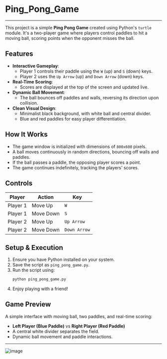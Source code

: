 # Ping_Pong_Game

---

This project is a simple **Ping Pong Game** created using Python's `turtle` module. It's a two-player game where players control paddles to hit a moving ball, scoring points when the opponent misses the ball.

## Features

- **Interactive Gameplay**: 
  - Player 1 controls their paddle using the `W` (up) and `S` (down) keys.
  - Player 2 uses the `Up Arrow` (up) and `Down Arrow` (down) keys.
- **Real-Time Scoring**:
  - Scores are displayed at the top of the screen and updated live.
- **Dynamic Ball Movement**:
  - The ball bounces off paddles and walls, reversing its direction upon collision.
- **Clean Visual Design**:
  - Minimalist black background, with white ball and central divider.
  - Blue and red paddles for easy player differentiation.

## How It Works

- The game window is initialized with dimensions of `800x600` pixels.
- A ball moves continuously in random directions, bouncing off walls and paddles.
- If the ball passes a paddle, the opposing player scores a point.
- The game continues indefinitely, tracking the players' scores.

## Controls

| Player | Action | Key         |
|--------|--------|-------------|
| Player 1 | Move Up  | `W`         |
| Player 1 | Move Down| `S`         |
| Player 2 | Move Up  | `Up Arrow`  |
| Player 2 | Move Down| `Down Arrow`|

## Setup & Execution

1. Ensure you have Python installed on your system.
2. Save the script as `ping_pong_game.py`.
3. Run the script using:
   ```bash
   python ping_pong_game.py
   ```
4. Enjoy playing with a friend!

## Game Preview

A simple interface with moving ball, two paddles, and real-time scoring:

- **Left Player (Blue Paddle)** vs **Right Player (Red Paddle)**
- A central white divider separates the field.
- Dynamic ball movement and paddle interactions.

---
![image](https://github.com/user-attachments/assets/51c887c9-f51d-466e-b0ea-e9821a0b2917)
